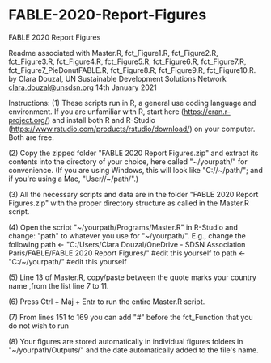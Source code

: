# FABLE-2020-Report-Figures
FABLE 2020 Report Figures

Readme associated with Master.R, fct_Figure1.R, fct_Figure2.R, fct_Figure3.R, fct_Figure4.R, fct_Figure5.R, fct_Figure6.R, 
fct_Figure7.R, fct_Figure7_PieDonutFABLE.R, fct_Figure8.R, fct_Figure9.R, fct_Figure10.R.
by
Clara Douzal, UN Sustainable Development Solutions Network
clara.douzal@unsdsn.org
14th January 2021

Instructions:
(1) These scripts run in R, a general use coding language and environment. If you are unfamiliar with R, start here (https://cran.r-project.org/) and install both R and R-Studio (https://www.rstudio.com/products/rstudio/download/) on your computer. Both are free.

(2) Copy the zipped folder "FABLE 2020 Report Figures.zip" and extract its contents into the directory of your choice, here called "~/yourpath/" for convenience. (If you are using Windows, this will look like "C://~/path/"; and if you're using a Mac, "User//~/path/".)

(3) All the necessary scripts and data are in the folder "FABLE 2020 Report Figures.zip" with the proper directory structure as called in the Master.R script. 

(4) Open the script "~/yourpath/Programs/Master.R" in R-Studio and change:
"path" to whatever you use for "~/yourpath/". E.g., 
change the following
path <- "C:/Users/Clara Douzal/OneDrive - SDSN Association Paris/FABLE/FABLE 2020 Report Figures/" #edit this yourself
to
path <- "C:/~/yourpath/" #edit this yourself

(5) Line 13 of Master.R, copy/paste between the quote marks your country name ,from the list line 7 to 11.
 
(6) Press Ctrl + Maj + Entr to run the entire Master.R script.

(7) From lines 151 to 169 you can add "#" before the fct_Function that you do not wish to run

(8) Your figures are stored automatically in individual figures folders in "~/yourpath/Outputs/" and the date automatically added to the file's name.

